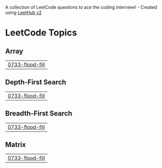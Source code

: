 A collection of LeetCode questions to ace the coding interview! - Created using [LeetHub v2](https://github.com/arunbhardwaj/LeetHub-2.0)
<!---LeetCode Topics Start-->
# LeetCode Topics
## Array
|  |
| ------- |
| [0733-flood-fill](https://github.com/heygogu/DSA/tree/master/0733-flood-fill) |
## Depth-First Search
|  |
| ------- |
| [0733-flood-fill](https://github.com/heygogu/DSA/tree/master/0733-flood-fill) |
## Breadth-First Search
|  |
| ------- |
| [0733-flood-fill](https://github.com/heygogu/DSA/tree/master/0733-flood-fill) |
## Matrix
|  |
| ------- |
| [0733-flood-fill](https://github.com/heygogu/DSA/tree/master/0733-flood-fill) |
<!---LeetCode Topics End-->